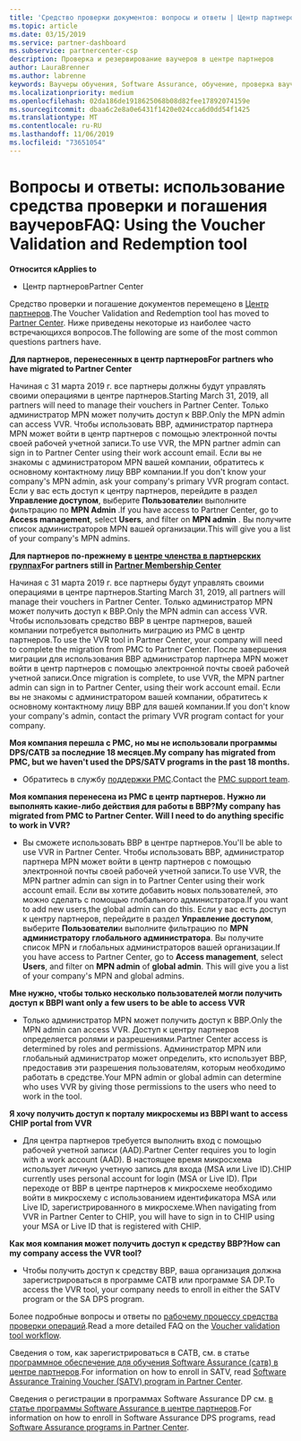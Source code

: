 ```yaml
---
title: 'Средство проверки документов: вопросы и ответы | Центр партнеров'
ms.topic: article
ms.date: 03/15/2019
ms.service: partner-dashboard
ms.subservice: partnercenter-csp
description: Проверка и резервирование ваучеров в центре партнеров
author: LauraBrenner
ms.author: labrenne
keywords: Ваучеры обучения, Software Assurance, обучение, проверка ваучеров, резервный ваучер
ms.localizationpriority: medium
ms.openlocfilehash: 02da186de1918625068b08d82fee17892074159e
ms.sourcegitcommit: dbaa6c2e8a0e6431f1420e024cca6d0dd54f1425
ms.translationtype: MT
ms.contentlocale: ru-RU
ms.lasthandoff: 11/06/2019
ms.locfileid: "73651054"
---
```

# <a name="faq-using-the-voucher-validation-and-redemption-tool"></a><span data-ttu-id="bdc78-104">Вопросы и ответы: использование средства проверки и погашения ваучеров</span><span class="sxs-lookup"><span data-stu-id="bdc78-104">FAQ: Using the Voucher Validation and Redemption tool</span></span> 

<span data-ttu-id="bdc78-105">**Относится к**</span><span class="sxs-lookup"><span data-stu-id="bdc78-105">**Applies to**</span></span>

- <span data-ttu-id="bdc78-106">Центр партнеров</span><span class="sxs-lookup"><span data-stu-id="bdc78-106">Partner Center</span></span>

<span data-ttu-id="bdc78-107">Средство проверки и погашение документов перемещено в [Центр партнеров](https://partner.microsoft.com/pcv/dashboard/overview).</span><span class="sxs-lookup"><span data-stu-id="bdc78-107">The Voucher Validation and Redemption tool has moved to [Partner Center](https://partner.microsoft.com/pcv/dashboard/overview).</span></span> <span data-ttu-id="bdc78-108">Ниже приведены некоторые из наиболее часто встречающихся вопросов.</span><span class="sxs-lookup"><span data-stu-id="bdc78-108">The following are some of the most common questions partners have.</span></span> 

<span data-ttu-id="bdc78-109">**Для партнеров, перенесенных в центр партнеров**</span><span class="sxs-lookup"><span data-stu-id="bdc78-109">**For partners who have migrated to Partner Center**</span></span>

 <span data-ttu-id="bdc78-110">Начиная с 31 марта 2019 г. все партнеры должны будут управлять своими операциями в центре партнеров.</span><span class="sxs-lookup"><span data-stu-id="bdc78-110">Starting March 31, 2019, all partners will need to manage their vouchers in Partner Center.</span></span> <span data-ttu-id="bdc78-111">Только администратор MPN может получить доступ к ВВР.</span><span class="sxs-lookup"><span data-stu-id="bdc78-111">Only the MPN admin can access VVR.</span></span> <span data-ttu-id="bdc78-112">Чтобы использовать ВВР, администратор партнера MPN может войти в центр партнеров с помощью электронной почты своей рабочей учетной записи.</span><span class="sxs-lookup"><span data-stu-id="bdc78-112">To use VVR, the MPN partner admin can sign in to Partner Center using their work account email.</span></span> <span data-ttu-id="bdc78-113">Если вы не знакомы с администратором MPN вашей компании, обратитесь к основному контактному лицу ВВР компании.</span><span class="sxs-lookup"><span data-stu-id="bdc78-113">If you don't know your company's MPN admin, ask your company's primary VVR program contact.</span></span>  <span data-ttu-id="bdc78-114">Если у вас есть доступ к центру партнеров, перейдите в раздел **Управление доступом**, выберите **Пользователи**и выполните фильтрацию по **MPN Admin** .</span><span class="sxs-lookup"><span data-stu-id="bdc78-114">If you have access to Partner Center, go to **Access management**, select **Users**, and filter on **MPN admin** .</span></span> <span data-ttu-id="bdc78-115">Вы получите список администраторов MPN вашей организации.</span><span class="sxs-lookup"><span data-stu-id="bdc78-115">This will give you a list of your company's MPN admins.</span></span>  

<span data-ttu-id="bdc78-116">**Для партнеров по-прежнему в [центре членства в партнерских группах](https://partner.microsoft.com/)**</span><span class="sxs-lookup"><span data-stu-id="bdc78-116">**For partners still in [Partner Membership Center](https://partner.microsoft.com/)**</span></span>

<span data-ttu-id="bdc78-117">Начиная с 31 марта 2019 г. все партнеры будут управлять своими операциями в центре партнеров.</span><span class="sxs-lookup"><span data-stu-id="bdc78-117">Starting March 31, 2019, all partners will manage their vouchers in Partner Center.</span></span> <span data-ttu-id="bdc78-118">Только администратор MPN может получить доступ к ВВР.</span><span class="sxs-lookup"><span data-stu-id="bdc78-118">Only the MPN admin can access VVR.</span></span> <span data-ttu-id="bdc78-119">Чтобы использовать средство ВВР в центре партнеров, вашей компании потребуется выполнить миграцию из PMC в центр партнеров.</span><span class="sxs-lookup"><span data-stu-id="bdc78-119">To use the VVR tool in Partner Center, your company will need to complete the migration from PMC to Partner Center.</span></span> <span data-ttu-id="bdc78-120">После завершения миграции для использования ВВР администратор партнера MPN может войти в центр партнеров с помощью электронной почты своей рабочей учетной записи.</span><span class="sxs-lookup"><span data-stu-id="bdc78-120">Once migration is complete, to use VVR, the MPN partner admin can sign in to Partner Center, using their work account email.</span></span> <span data-ttu-id="bdc78-121">Если вы не знакомы с администратором вашей компании, обратитесь к основному контактному лицу ВВР для вашей компании.</span><span class="sxs-lookup"><span data-stu-id="bdc78-121">If you don't know your company's admin, contact the primary VVR program contact for your company.</span></span>  


<span data-ttu-id="bdc78-122">**Моя компания перешла с PMC, но мы не использовали программы DPS/САТВ за последние 18 месяцев.**</span><span class="sxs-lookup"><span data-stu-id="bdc78-122">**My company has migrated from PMC, but we haven't used the DPS/SATV programs in the past 18 months.**</span></span>

- <span data-ttu-id="bdc78-123">Обратитесь в службу [поддержки PMC](mailto:proghelp@microsoft.com).</span><span class="sxs-lookup"><span data-stu-id="bdc78-123">Contact the [PMC support team](mailto:proghelp@microsoft.com).</span></span> 


<span data-ttu-id="bdc78-124">**Моя компания перенесена из PMC в центр партнеров. Нужно ли выполнять какие-либо действия для работы в ВВР?**</span><span class="sxs-lookup"><span data-stu-id="bdc78-124">**My company has migrated from PMC to Partner Center. Will I need to do anything specific to work in VVR?**</span></span> 

- <span data-ttu-id="bdc78-125">Вы сможете использовать ВВР в центре партнеров.</span><span class="sxs-lookup"><span data-stu-id="bdc78-125">You'll be able to use VVR in Partner Center.</span></span>  <span data-ttu-id="bdc78-126">Чтобы использовать ВВР, администратор партнера MPN может войти в центр партнеров с помощью электронной почты своей рабочей учетной записи.</span><span class="sxs-lookup"><span data-stu-id="bdc78-126">To use VVR, the MPN partner admin can sign in to Partner Center using their work account email.</span></span> <span data-ttu-id="bdc78-127">Если вы хотите добавить новых пользователей, это можно сделать с помощью глобального администратора.</span><span class="sxs-lookup"><span data-stu-id="bdc78-127">If you want to add new users,the global admin can do this.</span></span> <span data-ttu-id="bdc78-128">Если у вас есть доступ к центру партнеров, перейдите в раздел **Управление доступом**, выберите **Пользователи**и выполните фильтрацию по **MPN администратору** **глобального администратора**. Вы получите список MPN и глобальных администраторов вашей организации.</span><span class="sxs-lookup"><span data-stu-id="bdc78-128">If you have access to Partner Center, go to **Access management**, select **Users**, and filter on **MPN admin** of **global admin**. This will give you a list of your company's MPN and global admins.</span></span>  

<span data-ttu-id="bdc78-129">**Мне нужно, чтобы только несколько пользователей могли получить доступ к ВВР**</span><span class="sxs-lookup"><span data-stu-id="bdc78-129">**I want only a few users to be able to access VVR**</span></span>

- <span data-ttu-id="bdc78-130">Только администратор MPN может получить доступ к ВВР.</span><span class="sxs-lookup"><span data-stu-id="bdc78-130">Only the MPN admin can access VVR.</span></span> <span data-ttu-id="bdc78-131">Доступ к центру партнеров определяется ролями и разрешениями.</span><span class="sxs-lookup"><span data-stu-id="bdc78-131">Partner Center access is determined by roles and permissions.</span></span> <span data-ttu-id="bdc78-132">Администратор MPN или глобальный администратор может определить, кто использует ВВР, предоставив эти разрешения пользователям, которым необходимо работать в средстве.</span><span class="sxs-lookup"><span data-stu-id="bdc78-132">Your MPN admin or global admin can determine who uses VVR by giving those permissions to the users who need to work in the tool.</span></span>

<span data-ttu-id="bdc78-133">**Я хочу получить доступ к порталу микросхемы из ВВР**</span><span class="sxs-lookup"><span data-stu-id="bdc78-133">**I want to access CHIP portal from VVR**</span></span>

- <span data-ttu-id="bdc78-134">Для центра партнеров требуется выполнить вход с помощью рабочей учетной записи (AAD).</span><span class="sxs-lookup"><span data-stu-id="bdc78-134">Partner Center requires you to login with a work account (AAD).</span></span>  <span data-ttu-id="bdc78-135">В настоящее время микросхема использует личную учетную запись для входа (MSA или Live ID).</span><span class="sxs-lookup"><span data-stu-id="bdc78-135">CHIP currently uses personal account for login (MSA or Live ID).</span></span>  <span data-ttu-id="bdc78-136">При переходе от ВВР в центре партнеров к микросхеме необходимо войти в микросхему с использованием идентификатора MSA или Live ID, зарегистрированного в микросхеме.</span><span class="sxs-lookup"><span data-stu-id="bdc78-136">When navigating from VVR in Partner Center to CHIP, you will have to sign in to CHIP using your MSA or Live ID that is registered with CHIP.</span></span>

<span data-ttu-id="bdc78-137">**Как моя компания может получить доступ к средству ВВР?**</span><span class="sxs-lookup"><span data-stu-id="bdc78-137">**How can my company access the VVR tool?**</span></span>

- <span data-ttu-id="bdc78-138">Чтобы получить доступ к средству ВВР, ваша организация должна зарегистрироваться в программе САТВ или программе SA DP.</span><span class="sxs-lookup"><span data-stu-id="bdc78-138">To access the VVR tool, your company needs to enroll in either the SATV program or the SA DPS program.</span></span>

<span data-ttu-id="bdc78-139">Более подробные вопросы и ответы по [рабочему процессу средства проверки операций](https://query.prod.cms.rt.microsoft.com/cms/api/am/binary/RE3kz5o).</span><span class="sxs-lookup"><span data-stu-id="bdc78-139">Read a more detailed FAQ on the [Voucher validation tool workflow](https://query.prod.cms.rt.microsoft.com/cms/api/am/binary/RE3kz5o).</span></span>

<span data-ttu-id="bdc78-140">Сведения о том, как зарегистрироваться в САТВ, см. в статье [программное обеспечение для обучения Software Assurance (сатв) в центре партнеров](software-assurance-satv.md).</span><span class="sxs-lookup"><span data-stu-id="bdc78-140">For information on how to enroll in SATV, read [Software Assurance Training Voucher (SATV) program in Partner Center](software-assurance-satv.md).</span></span>

<span data-ttu-id="bdc78-141">Сведения о регистрации в программах Software Assurance DP см. [в статье программы Software Assurance в центре партнеров](software-assurance-dps.md).</span><span class="sxs-lookup"><span data-stu-id="bdc78-141">For information on how to enroll in Software Assurance DPS programs, read [Software Assurance programs in Partner Center](software-assurance-dps.md).</span></span>
